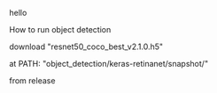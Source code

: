 
hello


How to run object detection

download "resnet50_coco_best_v2.1.0.h5" 

at PATH: "object_detection/keras-retinanet/snapshot/"

from release

